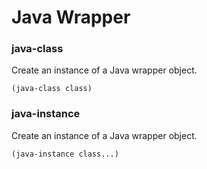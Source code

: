 # Java Wrapper

### java-class
Create an instance of a Java wrapper object.
```
(java-class class)
```

### java-instance
Create an instance of a Java wrapper object.
```
(java-instance class...)
```

